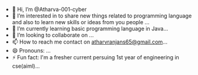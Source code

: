 - 👋 Hi, I’m @Atharva-001-cyber
- 👀 I’m interested in to share new things related to programming language and also to learn new skills or ideas from you people ...
- 🌱 I’m currently learning basic programming language in Java...
- 💞️ I’m looking to collaborate on ...
- 📫 How to reach me contact on atharvranjans65@gmail.com...
- 😄 Pronouns: ...
- ⚡ Fun fact: I'm a fresher current persuing 1st year of engineering in cse(aiml)...

<!---
Atharva-001-cyber/Atharva-001-cyber is a ✨ special ✨ repository because its `README.md` (this file) appears on your GitHub profile.
You can click the Preview link to take a look at your changes.
--->

